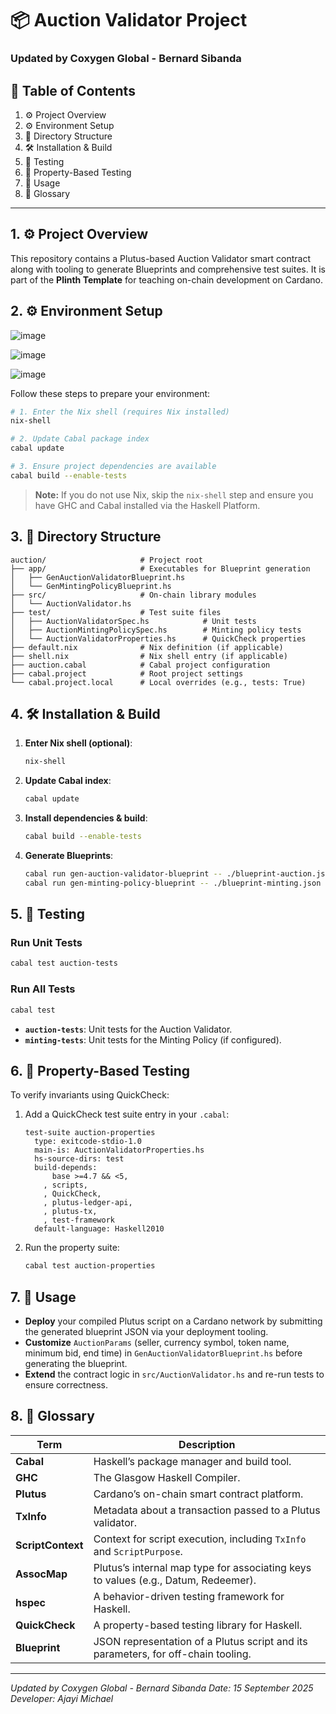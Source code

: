 # 📦 Auction Validator Project

### Updated by Coxygen Global - Bernard Sibanda

## 📑 Table of Contents

1. ⚙️ Project Overview
2. ⚙️ Environment Setup
3. 📂 Directory Structure
4. 🛠️ Installation & Build
5. 🔬 Testing
6. 🧪 Property-Based Testing
7. 🚀 Usage
8. 📖 Glossary

---

## 1. ⚙️ Project Overview

This repository contains a Plutus-based Auction Validator smart contract along with tooling to generate Blueprints and comprehensive test suites. It is part of the **Plinth Template** for teaching on-chain development on Cardano.

## 2. ⚙️ Environment Setup

![image](https://github.com/user-attachments/assets/5e920e6a-4189-4917-b9ad-b31977e0d81b)

![image](https://github.com/user-attachments/assets/92f0a394-d7da-44c6-b15a-9068efe7f4c3)

![image](https://github.com/user-attachments/assets/4793940e-518a-4893-b3f2-1300d488bf65)

Follow these steps to prepare your environment:

```bash
# 1. Enter the Nix shell (requires Nix installed)
nix-shell

# 2. Update Cabal package index
cabal update

# 3. Ensure project dependencies are available
cabal build --enable-tests
```

> **Note:** If you do not use Nix, skip the `nix-shell` step and ensure you have GHC and Cabal installed via the Haskell Platform.

## 3. 📂 Directory Structure

```text
auction/                     # Project root
├── app/                     # Executables for Blueprint generation
│   ├── GenAuctionValidatorBlueprint.hs
│   └── GenMintingPolicyBlueprint.hs
├── src/                     # On-chain library modules
│   └── AuctionValidator.hs
├── test/                    # Test suite files
│   ├── AuctionValidatorSpec.hs            # Unit tests
│   ├── AuctionMintingPolicySpec.hs        # Minting policy tests
│   └── AuctionValidatorProperties.hs      # QuickCheck properties
├── default.nix              # Nix definition (if applicable)
├── shell.nix                # Nix shell entry (if applicable)
├── auction.cabal            # Cabal project configuration
├── cabal.project            # Root project settings
└── cabal.project.local      # Local overrides (e.g., tests: True)
```

## 4. 🛠️ Installation & Build

1. **Enter Nix shell (optional)**:

   ```bash
   nix-shell
   ```
2. **Update Cabal index**:

   ```bash
   cabal update
   ```
3. **Install dependencies & build**:

   ```bash
   cabal build --enable-tests
   ```
4. **Generate Blueprints**:

   ```bash
   cabal run gen-auction-validator-blueprint -- ./blueprint-auction.json
   cabal run gen-minting-policy-blueprint -- ./blueprint-minting.json
   ```

## 5. 🔬 Testing

### Run Unit Tests

```bash
cabal test auction-tests
```

### Run All Tests

```bash
cabal test
```

* **`auction-tests`**: Unit tests for the Auction Validator.
* **`minting-tests`**: Unit tests for the Minting Policy (if configured).

## 6. 🧪 Property-Based Testing

To verify invariants using QuickCheck:

1. Add a QuickCheck test suite entry in your `.cabal`:

   ```cabal
   test-suite auction-properties
     type: exitcode-stdio-1.0
     main-is: AuctionValidatorProperties.hs
     hs-source-dirs: test
     build-depends:
         base >=4.7 && <5,
       , scripts,
       , QuickCheck,
       , plutus-ledger-api,
       , plutus-tx,
       , test-framework
     default-language: Haskell2010
   ```
2. Run the property suite:

   ```bash
   cabal test auction-properties
   ```

## 7. 🚀 Usage

* **Deploy** your compiled Plutus script on a Cardano network by submitting the generated blueprint JSON via your deployment tooling.
* **Customize** `AuctionParams` (seller, currency symbol, token name, minimum bid, end time) in `GenAuctionValidatorBlueprint.hs` before generating the blueprint.
* **Extend** the contract logic in `src/AuctionValidator.hs` and re-run tests to ensure correctness.

## 8. 📖 Glossary

| Term              | Description                                                                        |
| ----------------- | ---------------------------------------------------------------------------------- |
| **Cabal**         | Haskell’s package manager and build tool.                                          |
| **GHC**           | The Glasgow Haskell Compiler.                                                      |
| **Plutus**        | Cardano’s on-chain smart contract platform.                                        |
| **TxInfo**        | Metadata about a transaction passed to a Plutus validator.                         |
| **ScriptContext** | Context for script execution, including `TxInfo` and `ScriptPurpose`.              |
| **AssocMap**      | Plutus’s internal map type for associating keys to values (e.g., Datum, Redeemer). |
| **hspec**         | A behavior-driven testing framework for Haskell.                                   |
| **QuickCheck**    | A property-based testing library for Haskell.                                      |
| **Blueprint**     | JSON representation of a Plutus script and its parameters, for off-chain tooling.  |

---

*Updated by Coxygen Global - Bernard Sibanda*
*Date: 15 September 2025*
*Developer: Ajayi Michael*
